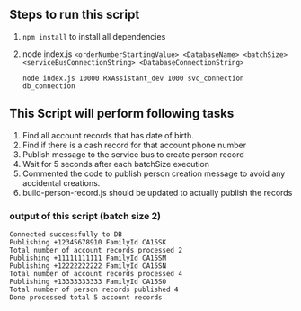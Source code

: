 ## Steps to run this script

1. `npm install` to install all dependencies
2. node index.js
   `<orderNumberStartingValue> <DatabaseName> <batchSize> <serviceBusConnectionString> <DatabaseConnectionString>`

   ```
   node index.js 10000 RxAssistant_dev 1000 svc_connection db_connection
   ```

## This Script will perform following tasks

1.  Find all account records that has date of birth.
2.  Find if there is a cash record for that account phone number
3.  Publish message to the service bus to create person record
4.  Wait for 5 seconds after each batchSize execution
5.  Commented the code to publish person creation message to avoid any
    accidental creations.
6.  build-person-record.js should be updated to actually publish the records

### output of this script (batch size 2)

```
Connected successfully to DB
Publishing +12345678910 FamilyId CA15SK
Total number of account records processed 2
Publishing +11111111111 FamilyId CA15SM
Publishing +12222222222 FamilyId CA15SN
Total number of account records processed 4
Publishing +13333333333 FamilyId CA15SO
Total number of person records published 4
Done processed total 5 account records

```
